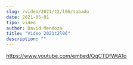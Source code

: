 ```yaml
---
slug: /video/2021/t2/l06/sabado
date: 2021-05-01
tipo: video
author: David Mendoza
title: "Video 2021t2l06"
description: ""
---
```


https://www.youtube.com/embed/QgCTDfWtA1o
